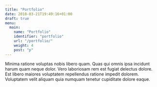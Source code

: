 ```yaml
---
title: "Portfolio"
date: 2018-03-21T19:49:16+01:00
draft: true
menu:
  main:
    name: "Portfolio"
    identifier: "portfolio"
    url: "/portfolio/"
    weight: 4
    post: "p"
---
```


Minima ratione voluptas nobis libero quam. Quas qui omnis ipsa incidunt harum quam neque dolor. Vero laboriosam rem est fugiat delectus dolore. Est libero maiores voluptatem repellendus ratione impedit dolorem. Voluptatem velit aliquam quia numquam tenetur cupiditate dolore eaque.